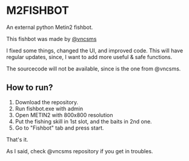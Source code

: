 # M2FISHBOT

An external python Metin2 fishbot.

This fishbot was made by [@vncsms](https://github.com/vncsms/Metin2FishBot)

I fixed some things, changed the UI, and improved code.
This will have regular updates, since, I want to add more useful & safe functions.

The sourcecode will not be available, since is the one from @vncsms.

## How to run?

1. Download the repository.
2. Run fishbot.exe with admin
3. Open METIN2 with 800x800 resolution
4. Put the fishing skill in 1st slot, and the baits in 2nd one.
5. Go to "Fishbot" tab and press start.

That's it.
 
As I said, check @vncsms repository if you get in troubles.


